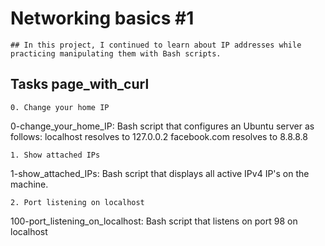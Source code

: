 # Networking basics #1
	## In this project, I continued to learn about IP addresses while practicing manipulating them with Bash scripts.



## Tasks page_with_curl


	0. Change your home IP

0-change_your_home_IP: Bash script that configures an Ubuntu server as follows:
localhost resolves to 127.0.0.2
facebook.com resolves to 8.8.8.8


	1. Show attached IPs

1-show_attached_IPs: Bash script that displays all active IPv4 IP's on the machine.
	

	2. Port listening on localhost

100-port_listening_on_localhost: Bash script that listens on port 98 on localhost

